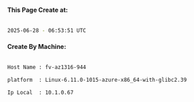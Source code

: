 
   
#### This Page Create at:

```bash

2025-06-28 - 06:53:51 UTC

```

#### Create By Machine:

```bash

Host Name : fv-az1316-944

platform  : Linux-6.11.0-1015-azure-x86_64-with-glibc2.39

Ip Local  : 10.1.0.67

```

